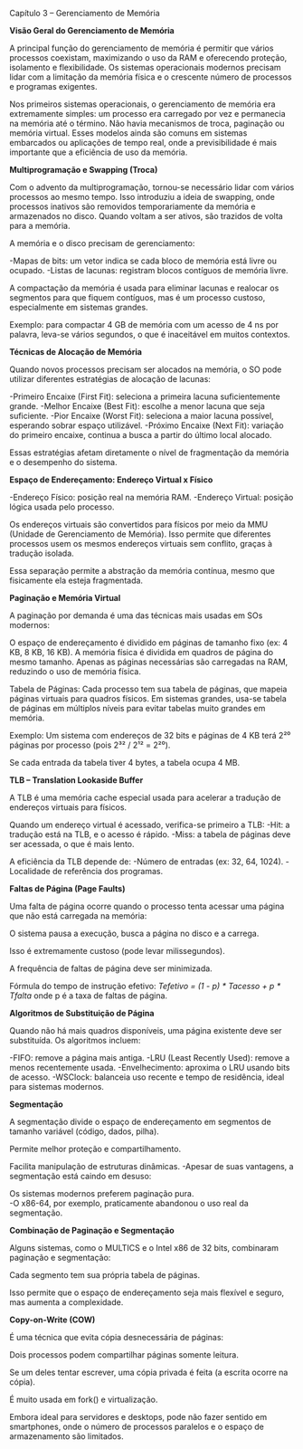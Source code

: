 Capítulo 3 – Gerenciamento de Memória 

**Visão Geral do Gerenciamento de Memória**

A principal função do gerenciamento de memória é permitir que vários processos coexistam, maximizando o uso da RAM e oferecendo proteção, isolamento e flexibilidade. Os sistemas operacionais modernos precisam lidar com a limitação da memória física e o crescente número de processos e programas exigentes.

Nos primeiros sistemas operacionais, o gerenciamento de memória era extremamente simples: um processo era carregado por vez e permanecia na memória até o término. Não havia mecanismos de troca, paginação ou memória virtual. Esses modelos ainda são comuns em sistemas embarcados ou aplicações de tempo real, onde a previsibilidade é mais importante que a eficiência de uso da memória.

**Multiprogramação e Swapping (Troca)**

Com o advento da multiprogramação, tornou-se necessário lidar com vários processos ao mesmo tempo. Isso introduziu a ideia de swapping, onde processos inativos são removidos temporariamente da memória e armazenados no disco. Quando voltam a ser ativos, são trazidos de volta para a memória.

A memória e o disco precisam de gerenciamento:

-Mapas de bits: um vetor indica se cada bloco de memória está livre ou ocupado.
-Listas de lacunas: registram blocos contíguos de memória livre.

A compactação da memória é usada para eliminar lacunas e realocar os segmentos para que fiquem contíguos, mas é um processo custoso, especialmente em sistemas grandes.

Exemplo: para compactar 4 GB de memória com um acesso de 4 ns por palavra, leva-se vários segundos, o que é inaceitável em muitos contextos.

**Técnicas de Alocação de Memória**

Quando novos processos precisam ser alocados na memória, o SO pode utilizar diferentes estratégias de alocação de lacunas:

-Primeiro Encaixe (First Fit): seleciona a primeira lacuna suficientemente grande.
-Melhor Encaixe (Best Fit): escolhe a menor lacuna que seja suficiente.
-Pior Encaixe (Worst Fit): seleciona a maior lacuna possível, esperando sobrar espaço utilizável.
-Próximo Encaixe (Next Fit): variação do primeiro encaixe, continua a busca a partir do último local alocado.

Essas estratégias afetam diretamente o nível de fragmentação da memória e o desempenho do sistema.

**Espaço de Endereçamento: Endereço Virtual x Físico**

-Endereço Físico: posição real na memória RAM.
-Endereço Virtual: posição lógica usada pelo processo.

Os endereços virtuais são convertidos para físicos por meio da MMU (Unidade de Gerenciamento de Memória).
Isso permite que diferentes processos usem os mesmos endereços virtuais sem conflito, graças à tradução isolada.

Essa separação permite a abstração da memória contínua, mesmo que fisicamente ela esteja fragmentada.

**Paginação e Memória Virtual**

A paginação por demanda é uma das técnicas mais usadas em SOs modernos:

O espaço de endereçamento é dividido em páginas de tamanho fixo (ex: 4 KB, 8 KB, 16 KB).
A memória física é dividida em quadros de página do mesmo tamanho.
Apenas as páginas necessárias são carregadas na RAM, reduzindo o uso de memória física.

Tabela de Páginas:
Cada processo tem sua tabela de páginas, que mapeia páginas virtuais para quadros físicos.
Em sistemas grandes, usa-se tabela de páginas em múltiplos níveis para evitar tabelas muito grandes em memória.

Exemplo:
Um sistema com endereços de 32 bits e páginas de 4 KB terá 2²⁰ páginas por processo (pois 2³² / 2¹² = 2²⁰).

Se cada entrada da tabela tiver 4 bytes, a tabela ocupa 4 MB.

**TLB – Translation Lookaside Buffer**

A TLB é uma memória cache especial usada para acelerar a tradução de endereços virtuais para físicos.

Quando um endereço virtual é acessado, verifica-se primeiro a TLB:
-Hit: a tradução está na TLB, e o acesso é rápido.
-Miss: a tabela de páginas deve ser acessada, o que é mais lento.

A eficiência da TLB depende de:
-Número de entradas (ex: 32, 64, 1024).
-Localidade de referência dos programas.

**Faltas de Página (Page Faults)**

Uma falta de página ocorre quando o processo tenta acessar uma página que não está carregada na memória:

O sistema pausa a execução, busca a página no disco e a carrega.

Isso é extremamente custoso (pode levar milissegundos).

A frequência de faltas de página deve ser minimizada.

Fórmula do tempo de instrução efetivo:
*Tefetivo = (1 - p) * Tacesso + p * Tfalta*
onde p é a taxa de faltas de página.

**Algoritmos de Substituição de Página**

Quando não há mais quadros disponíveis, uma página existente deve ser substituída. Os algoritmos incluem:

-FIFO: remove a página mais antiga.
-LRU (Least Recently Used): remove a menos recentemente usada.
-Envelhecimento: aproxima o LRU usando bits de acesso.
-WSClock: balanceia uso recente e tempo de residência, ideal para sistemas modernos.

**Segmentação**

A segmentação divide o espaço de endereçamento em segmentos de tamanho variável (código, dados, pilha).

Permite melhor proteção e compartilhamento.

Facilita manipulação de estruturas dinâmicas.
-Apesar de suas vantagens, a segmentação está caindo em desuso:

Os sistemas modernos preferem paginação pura.  
-O x86-64, por exemplo, praticamente abandonou o uso real da segmentação.

**Combinação de Paginação e Segmentação**  

Alguns sistemas, como o MULTICS e o Intel x86 de 32 bits, combinaram paginação e segmentação:

Cada segmento tem sua própria tabela de páginas.

Isso permite que o espaço de endereçamento seja mais flexível e seguro, mas aumenta a complexidade.

**Copy-on-Write (COW)**

É uma técnica que evita cópia desnecessária de páginas:

Dois processos podem compartilhar páginas somente leitura.

Se um deles tentar escrever, uma cópia privada é feita (a escrita ocorre na cópia).

É muito usada em fork() e virtualização.

Embora ideal para servidores e desktops, pode não fazer sentido em smartphones, onde o número de processos paralelos e o espaço de armazenamento são limitados.
